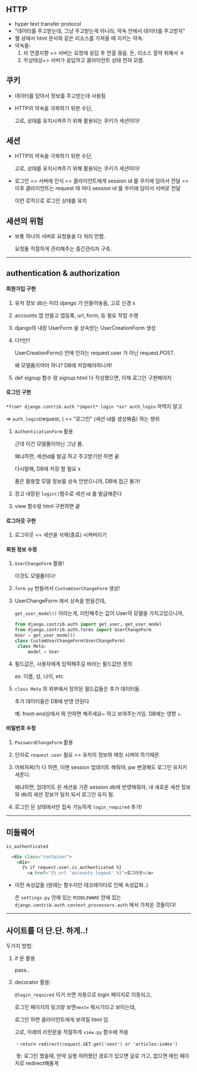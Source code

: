 ## HTTP

-  hyper text transfer protocol
- "데이터를 주고받는데, 그냥 주고받는게 아니라, 약속 안에서 데이터를 주고받자"
- 웹 상에서 html 문서와 같은 리소스를 가져올 때 지키는 약속.
- 약속들:
  1. 비 연결지향 => 서버는 요청에 응답 후 연결 끊음. 돈, 리소스 절약 위해서 ㅎ
  2. 무상태성=> 서버가 응답하고 클라이언트 상태 전혀 모름. 



## 쿠키

- 데이터를 담아서 정보를 주고받는데 사용됨

- HTTP의 약속을 극복하기 위한 수단,

  고로, 상태를 유지시켜주기 위해 활용되는 쿠키가 세션이다!



## 세션

- HTTP의 약속을 극복하기 위한 수단,

  고로, 상태를 유지시켜주기 위해 활용되는 쿠키가 세션이다!

- 로그인 => 서버에 인식 => 클라이언트에게 session id 를 쿠키에 담아서 전달 => 이후 클라이언트는 request 때 마다 session id 를 쿠키에 담아서 서버로 전달

  이런 로직으로 로그인 상태를 유지



## 세션의 위험

- 보통 하나의 서버로 요청들을 다 처리 안함.

  요청들 적절하게 관리해주는 중간관리자 구축.



<hr>





## authentication & authorization



#### 회원가입 구현

1. 유저 정보 db는 미리 django 가 만들어놓음, 고로 신경 x 

2. accounts 앱 만들고 앱등록, url, form, 등 필요 작업 수행

3. django의 내장 UserForm 을 상속받는 UserCreationForm 생성

4. 다!!만!!

   UserCreationForm() 안에 인자는 request.user 가 아닌 request.POST. 

   왜 모델폼이어야 하나? DB에 저장해야하니까!

5. def signup 함수 랑 signup.html 다 작성했으면, 이제 로그인 구현해야지

#### 로그인 구현

`*from* django.contrib.auth *import* login *as* auth_login` 까먹지 말고

=> `auth_login`(request, ) == "로그인" (세션 id를 생성해줌) 하는 행위

1. `AuthenticationForm` 활용

   근데 이건 모델폼이아닌 그냥 폼.

   왜냐하면, 세션id를 발급 하고 주고받기만 하면 끝.

   다시말해, DB에 저장 할 필요 x

   폼은 활용할 모델 정보를 상속 안받으니까, DB에 접근 불가!

2. 장고 내장된 `login()`함수로 세션 id 를 발급해준다

3. view 함수랑 html 구현하면 끝

   

#### 로그아웃 구현

1. 로그아웃 == 세션을 삭제(종료) 시켜버리기



#### 회원 정보 수정

1. `UserChangeForm` 활용!

   이것도 모델폼이다!

2. `form.py` 만들어서 `CustomUserChangeForm` 생성!

3. UserChangeForm 에서 상속을 받을건데, 

   `get_user_model()` 이라는게, 리턴해주는 값이 User의 모델을 가지고있으니까,

   ```python
   from django.contrib.auth import get_user, get_user_model
   from django.contrib.auth.forms import UserChangeForm
   User = get_user_model()
   class CustomUserChangeForm(UserChangeForm)
   	class Meta:
   		model = User
   ```

4. 필드값은, 사용자에게 입력해주길 바라는 필드값만 정의

   ex. 이름, 성, 나이, etc

5. `class Meta` 의 외부에서 정의된 필드값들은 추가 데이터들.

   추가 데이터들은 DB에 반영 안된다

   예: front-end상에서 뭐 안하면 해주세요~ 하고 보여주는거임. DB에는 영향 ㄴ



#### 비밀번호 수정

1. `PasswordChangeForm` 활용

2. 인자로 `request.user` 필요 => 유저의 정보와 매칭 시켜야 하기때문.

3. 어찌저찌(?) 다 하면, 이젠 session 업데이트 해줘야, pw 변경해도 로그인 유지키셔준다.

   왜냐하면, 업데이트 된 세션을 기존 session db에 반영해줘야, 내 새로운 세션 정보와 db의 세션 정보가 일치 되서 로그인 유지 됨.

4. 로그인 된 상태에서만 접속 가능하게 `login_required` 추가!







<hr>



## 미들웨어



`is_authenticated`

```html
  <div class="container">
    <div>
      {% if request.user.is_authenticated %}
        <a href="{% url 'accounts:logout' %}">로그아웃</a>
```

- 이런 속성값들 (원래는 함수지만 데코레이터로 인해 속성값화..)

  은 `settings.py` 안에 있는 `MIDDLEWARE` 안에 있는 `django.contrib.auth.context_processors.auth` 에서 가져온 것들이다!

  

<hr>



## 사이트를 더 단.단. 하게..!

두가지 방법:

1. if 문 활용

   pass..

2. decorator 활용:

   `@login_required` 이거 쓰면 자동으로 login 페이지로 이동되고, 

    로그인 페이지의 링크창 보면`next=` 뭐시기라고 보이는데,  

   로그인 하면 클라이언트에게 보여질 html 임.

   고로, 아래의 리턴문을 적절하게 `view.py` 함수에 적용

   ​	- `return redirect(request.GET.get('next') or 'articles:index')`

   ​	뜻: 로그인 했을때, 만약 실행 하려했던 경로가 있으면 글로 가고, 없으면 메인 페이지로 redirect해줄게




